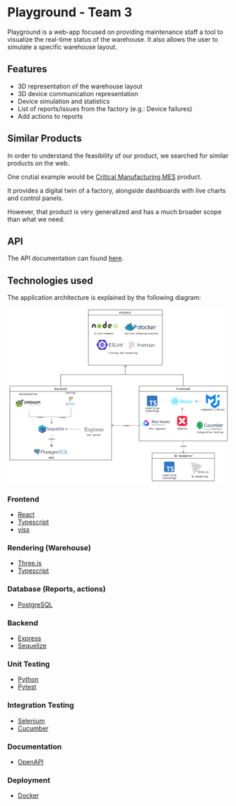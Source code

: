 # Playground - Team 3

Playground is a web-app focused on providing maintenance staff a tool to visualize the real-time status of the warehouse. It also allows the user to simulate a specific warehouse layout.

## Features

- 3D representation of the warehouse layout
- 3D device communication representation
- Device simulation and statistics
- List of reports/issues from the factory (e.g.: Device failures)
- Add actions to reports

## Similar Products

In order to understand the feasibility of our product, we searched for similar products on the web.

One crutial example would be [Critical Manufacturing MES](https://www.criticalmanufacturing.com/mes-for-industry-4-0/) product.

It provides a digital twin of a factory, alongside dashboards with live charts and control panels.

However, that product is very generalized and has a much broader scope than what we need.

## API

The API documentation can found [here](openapi.yaml).

## Technologies used

The application architecture is explained by the following diagram: 
 
![architecture diagram](architecture.png)

### Frontend

- [React](https://reactjs.org/)
- [Typescript](https://www.typescriptlang.org/)
- [visx](https://airbnb.io/visx/)

### Rendering (Warehouse)

- [Three.js](https://threejs.org/)
- [Typescript](https://www.typescriptlang.org/)

### Database (Reports, actions)

- [PostgreSQL](https://www.postgresql.org/)

### Backend

- [Express](https://expressjs.com/)
- [Sequelize](https://sequelize.org/v6/)

### Unit Testing

- [Python](https://www.python.org/)
- [Pytest](docs.pytest.org)

### Integration Testing

- [Selenium](https://www.selenium.dev/)
- [Cucumber](https://cucumber.io/)

### Documentation

- [OpenAPI](https://www.openapis.org/)

### Deployment

- [Docker](https://www.docker.com/)
